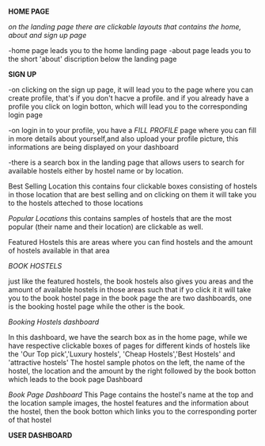  **HOME PAGE**

 *on the landing page there are clickable layouts that contains the home, about and sign up page*

 -home page leads you to the home landing page
 -about page leads you to the short 'about' discription below the landing page

 **SIGN UP**

 -on clicking on the sign up page, it will lead you to the page where you can create profile, that's if you don't hacve a profile.
 and if you already have a profile you click on login botton, which will lead you to the corresponding login page

 -on login in to your profile, you have a *FILL PROFILE* page where you can fill in more details about yourself,and also upload your profile picture, this informations are being displayed on your dashboard

 -there is a search box in the landing page that allows users to search for available hostels either by hostel name or by location.

 Best Selling Location
 this contains four clickable boxes consisting of hostels in those location that are best selling and on clicking on them it will take you to the hostels atteched to those locations

 *Popular Locations*
 this contains samples of hostels that are the most popular (their name and their location) are clickable as well.

 Featured Hostels
 this are areas where you can find hostels and the amount of hostels available in that area

 *BOOK HOSTELS*

 just like the featured hostels, the book hostels also gives you areas and the amount of available hostels in those areas such that if yo click it it will take you to the book hostel page
 in the book page the are two dashboards, one is the booking hostel page while the other is the book.

 *Booking Hostels dashboard*

 In this dashboard, we have the search box as in the home page, while we have respective clickable boxes of pages for different kinds of hostels like the 
 'Our Top pick','Luxury hostels', 'Cheap Hostels','Best Hostels' and 'attractive hostels'
 The hostel sample photos on the left, the name of the hostel, the location and the amount by the right followed by the book botton which leads to the book page Dashboard

 *Book Page Dashboard*
 This Page contains the hostel's name at the top and the location sample images, the hostel features and the information about the hostel, then the book botton which links you to the corresponding porter of that hostel

 **USER DASHBOARD**
